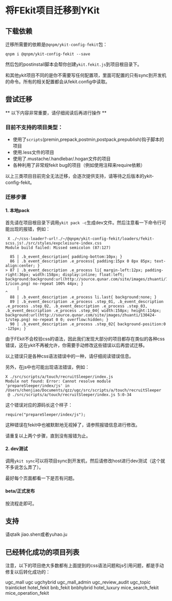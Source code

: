# 将FEkit项目迁移到YKit

## 下载依赖

迁移所需要的依赖是`@qnpm/ykit-config-fekit`包：

```
qnpm i @qnpm/ykit-config-fekit --save
```

然后包的postinstall脚本会帮你创建`ykit.fekit.js`到项目根目录下。

和其他ykit项目不同的是你不需要写任何配置项，里面可配置的只有sync到开发机的命令。所有的相关配置都会从fekit.config中读取。

## 尝试迁移

** 以下内容非常重要，请仔细阅读后再进行操作 **

### 目前不支持的项目类型：

- 使用了`scripts`(premin,prepack,postmin,postpack,prepublish)钩子脚本的项目
- 使用.less文件的项目
- 使用了.mustache/.handlebar/.hogan文件的项目
- 各种利用了非常规fekit bug的项目（例如使用注释来require依赖）

以上三类项目目前完全无法迁移，会逐次提供支持，请等待之后版本的ykit-config-fekit。

### 迁移步骤

#### 1. 本地pack

首先请在项目根目录下调用`ykit pack -c`生成dev文件。然后注意看一下命令行可能出现的报错，例如：

```
 X ./~/css-loader?-url!./~/@qnpm/ykit-config-fekit/loaders/fekit-scss.js!./src/styles/expcleisure-index.css
Module build failed: Missed semicolon (87:127)

  85 | .b_event_description{ padding-bottom:10px; }
  86 | .b_event_description .e_process{ padding:15px 0 8px 85px; text-align:center; }
> 87 | .b_event_description .e_process li{ margin-left:12px; padding-right:36px; width:158px; display:inline; float:left; background:background:url(http://source.qunar.com/site/images/zhuanti/130424-1/icon.png) no-repeat 100% 44px; }
     |                                                                                                                               ^
  88 | .b_event_description .e_process li.last{ background:none; }
  89 | .b_event_description .e_process .step_01, .b_event_description .e_process .step_02, .b_event_description .e_process .step_03, .b_event_description .e_process .step_04{ width:158px; height:114px; background:url(http://source.qunar.com/site/images/zhuanti/130424-1/step.png) no-repeat 0 0; overflow:hidden; }
  90 | .b_event_description .e_process .step_02{ background-position:0 -125px; }
```

由于FEkit不会校验css的语法，因此我们发现大部分的项目都存在类似的各种css错误，这在ykit不再被允许，你需要手动修改这些错误以后再尝试迁移。

以上错误只是各种css语法错误中的一种，请仔细阅读错误信息。

另外，在js中也可能出现语法错误，例如：

```
X ./src/scripts/a/touch/recruitSleeper/index.js
Module not found: Error: Cannot resolve module 'prepareSleeper/index/js' in /Users/chenjiao/Documents/qzz/ugc/src/scripts/a/touch/recruitSleeper
 @ ./src/scripts/a/touch/recruitSleeper/index.js 5:0-34
```

这个错误对应的源码长这个样子：

```
require("prepareSleeper/index/js");
```

这种错误在fekit中也被默默地无视掉了，请参照报错信息进行修改。

请重复以上两个步骤，直到没有报错为止。

#### 2. dev测试

调用``ykit sync``可以将项目sync到开发机，然后请修改host进行dev测试（这个就不多说怎么弄了）。

最好每个页面都看一下是否有问题。

#### beta/正式发布

按流程走即可。

## 支持

请qtalk jiao.shen或者yuhao.ju

## 已经转化成功的项目列表

注意，以下的项目绝大多数都有上面提到的css语法问题和js引用问题，都是手动修复以后转化成功的：

ugc_mall
ugc
ugchybrid
ugc_mall_admin
ugc_review_audit
ugc_topic
trainticket
hotel_fekit
bnb_fekit
bnbhybrid
hotel_luxury
mice_search_fekit
mice_operation_fekit
